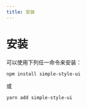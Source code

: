 ```yaml
---
title: 安装
---
```


# 安装
可以使用下列任一命令来安装：
````sh
npm install simple-style-ui
````
或
````sh
yarn add simple-style-ui
````
